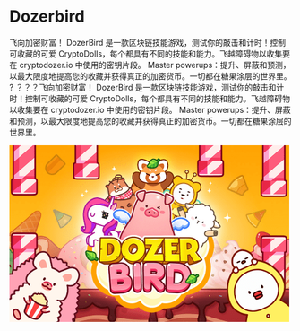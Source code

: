 # Dozerbird

飞向加密财富！ DozerBird 是一款区块链技能游戏，测试你的敲击和计时！控制可收藏的可爱 CryptoDolls，每个都具有不同的技能和能力。飞越障碍物以收集要在 cryptodozer.io 中使用的密钥片段。 Master powerups：提升、屏蔽和预测，以最大限度地提高您的收藏并获得真正的加密货币。一切都在糖果涂层的世界里。 ? ？？？飞向加密财富！ DozerBird 是一款区块链技能游戏，测试你的敲击和计时！控制可收藏的可爱 CryptoDolls，每个都具有不同的技能和能力。飞越障碍物以收集要在 cryptodozer.io 中使用的密钥片段。 Master powerups：提升、屏蔽和预测，以最大限度地提高您的收藏并获得真正的加密货币。一切都在糖果涂层的世界里。

![dozerbird-dapp-games-eth-image1-500x315_4f416457d35959de8368b0ba220a02f6](dozerbird-dapp-games-eth-image1-500x315_4f416457d35959de8368b0ba220a02f6.png)
